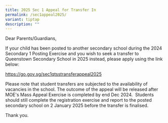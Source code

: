 ```yaml
---
title: 2025 Sec 1 Appeal for Transfer In
permalink: /sec1appeal2025/
variant: tiptap
description: ""
---
```

<p>Dear Parents/Guardians,&nbsp;</p>
<p>If your child has been posted to another secondary school during the 2024
Secondary 1 Posting Exercise and you wish to seek a transfer to Queenstown
Secondary School in 2025 instead, please apply using the link below:&nbsp;</p>
<p><a href="https://go.gov.sg/sec1qtsstransferappeal2025" rel="noopener noreferrer nofollow" target="_blank">https://go.gov.sg/sec1qtsstransferappeal2025</a>&nbsp;</p>
<p>Please note that student transfers are subjected to the availability of
vacancies in the school. The outcome of the appeal will be released after
MOE's Mass Appeal Exercise is completed by end Dec 2024. &nbsp;Students
should still complete the registration exercise and report to the posted
secondary school on 2 January 2025 before the transfer is finalised.&nbsp;</p>
<p>Thank you.</p>
<p></p>
<p></p>
<p></p>